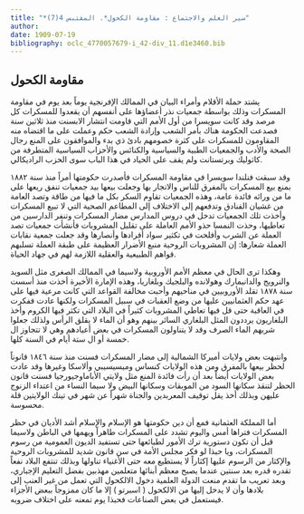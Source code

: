 ```yaml
---
title: "*سير العلم والاجتماع : مقاومة الكحول*. المقتبس 4(7)"
author: 
date: 1909-07-19
bibliography: oclc_4770057679-i_42-div_11.d1e3460.bib
---
```




##  مقاومة الكحول 


 يشتد حملة الأقلام وأمراء البيان في الممالك الإفرنجية يوماً بعد يوم في مقاومة المسكرات وذلك بواسطة جمعيات نذر أعضاؤها على أنفسهم أن يقعدوا للمسكرات كل   مرصد وقد   كانت سويسرا من أول الأمم التي قاومت انتشار الابسنت منذ  ثلاثين  سنة فصدعت الحكومة هناك بأمر الشعب وإرادة الشعب حكم وعملت على ما اقتضاه منه المقاومون للمسكرات على كثرة خصومهم بادئ ذي بدء والموافقون على المنع رجال الصحة والأدب والجمعيات الطبية والسياسية والكنائس والأحزاب السياسية المتطرفة من كاثوليك وبرتستانت ولم يقف على الحياد في هذا الباب سوى الحزب الراديكالي. 

 وقد سبقت فنلندا سويسرا في مقاومة المسكرات فأصدرت حكومتها أمراً منذ سنة  ١٨٨٢  بمنع بيع المسكرات بالمفرق للناس والاتجار بها وجعلت بيعها بيد جمعيات تنفق ريعها على ما من ورائه فائدة عامة، وهذه الجمعيات تقاوم السكر بكل ما فيها من طاقة وتصد العامة من غشيان الفنادق وتدفعهم إلى الاختلاف إلى المطاعم الصحية التي لا تبيع المسكرات وأخذت تلك الجمعيات تدخل في دروس المدارس مضار المسكرات وتنفر الدارسين من تعاطيها، وحذت النمسا حذو الأمم العاملة على تقليل المشروبات فأنشأت جمعيات تصد العملة عن الشرب وأفلحت في تكثير سواد أفرادها وأنصارها وقد جعلت جمعية نقابات العملة شعارها: إن المشروبات الروحية منبع الأضرار العظيمة على طبقة العملة تسلبهم قواهم الطبيعية والعقلية اللازمة لهم في جهاد الحياة. 

 وهكذا ترى الحال في معظم الأمم الأوروبية ولاسيما في الممالك الصغرى مثل السويد والنرويج والدانيمارك وهولانده والبلجيك وبلغاريا، وهذه الإمارة الأخيرة أخذت منذ أسست سنة  ١٨٧٨  تقلد الأوروبيين في مناحيهم وأحبت مخالفة القواعد التي كانت مرعية فيها على عهد حكم العثمانيين عليها من وضع العقبات في سبيل المسكرات ولكنها عادت ففكرت في العاقبة حتى قل فيها تعاطي المشروبات كثيراً في البلاد التي تكثر فيها الكروم وأخذ البلغاريون يرددون المثل البلغاري السائر بينهم وهو أن الماء لا يقلق الرأس ولذلك جعلوا شربهم الماء الصرف وقد لا يتناولون المسكرات في بعض أعيادهم وهي لا تتجاوز ال  خمسة  أو ال  ستة  أيام في السنة كلها. 

 وانتبهت بعض ولايات أميركا الشمالية إلى مضار المسكرات فسنت منذ سنة  ١٨٤٦  قانوناً لحظر بيعها بالمفرق ومن هذه الولايات كنساس وميسيسيبي وألاسكا وغيرها وقد عادت بعض الولايات أيضاً بعد أن رأت فائدة المنع مثل ولايتي الأباماوجيورجيا فسنت قانون   الحظر لتنقذ سكانها السود من الموبقات وسكانها البيض ولا سيما النساء من اعتداء الزنوج عليهن وبذلك أخذ يقل توقيف المعربدين والجناة شهراً عن شهر   في تينك الولايتين قلة محسوسة. 

 أما المملكة العثمانية فمع أن دين حكومتها هو الإسلام والإسلام أشد الأديان في حظر المسكرات فتراها أمس واليوم تشدد على المسكرات طاهراً ويهمها في الباطن ولاسيما قبل أن تكون دستورية ترك الأمور لطبائعها حتى تستفيد الديون العمومية من رسوم المسكرات، ويا حبذا لو فكر مجلس الأمة في سن قانون شديد للمشروبات الروحية والإكثار من الرسوم عليها إكثاراً لا يستطيع معه حتى الأغنياء تناولها وبذلك تنتفع البلاد نفعاً تقدره قدره بعد سنتين عندما يصبح معظم أبنائها متعلمين مهذبين بفضل التعليم الإجباري، وبعد تعريب ما تقدم منعت الدولة العلمية دخول الالكحول التي تعمل من غير العنب إلى بلادها وأن لا يدخل إليها من الالكحول ( اسبرتو ) إلا ما كان ممزوجاً ببعض الأجزاء فيستعمل في بعض الصناعات فحبذا يوم تمعنه على اختلاف ضروبه. 
